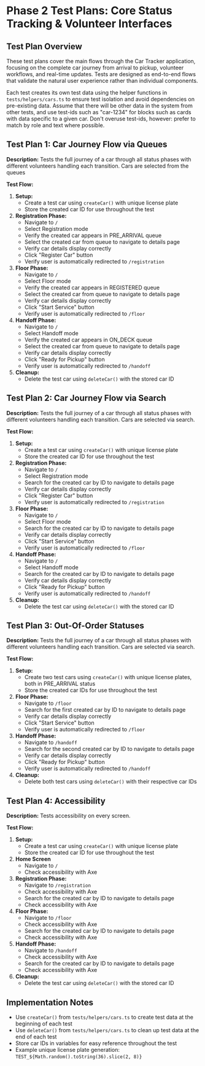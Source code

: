 # Phase 2 Test Plans: Core Status Tracking & Volunteer Interfaces

## Test Plan Overview

These test plans cover the main flows through the Car Tracker application,
focusing on the complete car journey from arrival to pickup, volunteer
workflows, and real-time updates. Tests are designed as end-to-end flows that
validate the natural user experience rather than individual components.

Each test creates its own test data using the helper functions in
`tests/helpers/cars.ts` to ensure test isolation and avoid dependencies on
pre-existing data. Assume that there will be other data in the system from other
tests, and use test-ids such as "car-1234" for blocks such as cards with data
specific to a given car. Don't overuse test-ids, however: prefer to match by
role and text where possible.

## Test Plan 1: Car Journey Flow via Queues

**Description:** Tests the full journey of a car through all status phases with
different volunteers handling each transition. Cars are selected from the queues

**Test Flow:**

1. **Setup:**
   - Create a test car using `createCar()` with unique license plate
   - Store the created car ID for use throughout the test
2. **Registration Phase:**
   - Navigate to `/`
   - Select Registration mode
   - Verify the created car appears in PRE_ARRIVAL queue
   - Select the created car from queue to navigate to details page
   - Verify car details display correctly
   - Click "Register Car" button
   - Verify user is automatically redirected to `/registration`
3. **Floor Phase:**
   - Navigate to `/`
   - Select Floor mode
   - Verify the created car appears in REGISTERED queue
   - Select the created car from queue to navigate to details page
   - Verify car details display correctly
   - Click "Start Service" button
   - Verify user is automatically redirected to `/floor`
4. **Handoff Phase:**
   - Navigate to `/`
   - Select Handoff mode
   - Verify the created car appears in ON_DECK queue
   - Select the created car from queue to navigate to details page
   - Verify car details display correctly
   - Click "Ready for Pickup" button
   - Verify user is automatically redirected to `/handoff`
5. **Cleanup:**
   - Delete the test car using `deleteCar()` with the stored car ID

## Test Plan 2: Car Journey Flow via Search

**Description:** Tests the full journey of a car through all status phases with
different volunteers handling each transition. Cars are selected via search.

**Test Flow:**

1. **Setup:**
   - Create a test car using `createCar()` with unique license plate
   - Store the created car ID for use throughout the test
2. **Registration Phase:**
   - Navigate to `/`
   - Select Registration mode
   - Search for the created car by ID to navigate to details page
   - Verify car details display correctly
   - Click "Register Car" button
   - Verify user is automatically redirected to `/registration`
3. **Floor Phase:**
   - Navigate to `/`
   - Select Floor mode
   - Search for the created car by ID to navigate to details page
   - Verify car details display correctly
   - Click "Start Service" button
   - Verify user is automatically redirected to `/floor`
4. **Handoff Phase:**
   - Navigate to `/`
   - Select Handoff mode
   - Search for the created car by ID to navigate to details page
   - Verify car details display correctly
   - Click "Ready for Pickup" button
   - Verify user is automatically redirected to `/handoff`
5. **Cleanup:**
   - Delete the test car using `deleteCar()` with the stored car ID

## Test Plan 3: Out-Of-Order Statuses

**Description:** Tests the full journey of a car through all status phases with
different volunteers handling each transition. Cars are selected via search.

**Test Flow:**

1. **Setup:**
   - Create two test cars using `createCar()` with unique license plates, both
     in PRE_ARRIVAL status
   - Store the created car IDs for use throughout the test
2. **Floor Phase:**
   - Navigate to `/floor`
   - Search for the first created car by ID to navigate to details page
   - Verify car details display correctly
   - Click "Start Service" button
   - Verify user is automatically redirected to `/floor`
3. **Handoff Phase:**
   - Navigate to `/handoff`
   - Search for the second created car by ID to navigate to details page
   - Verify car details display correctly
   - Click "Ready for Pickup" button
   - Verify user is automatically redirected to `/handoff`
4. **Cleanup:**
   - Delete both test cars using `deleteCar()` with their respective car IDs

## Test Plan 4: Accessibility

**Description:** Tests accessibility on every screen.

**Test Flow:**

1. **Setup:**
   - Create a test car using `createCar()` with unique license plate
   - Store the created car ID for use throughout the test
2. **Home Screen**
   - Navigate to `/`
   - Check accessibility with Axe
3. **Registration Phase:**
   - Navigate to `/registration`
   - Check accessibility with Axe
   - Search for the created car by ID to navigate to details page
   - Check accessibility with Axe
4. **Floor Phase:**
   - Navigate to `/floor`
   - Check accessibility with Axe
   - Search for the created car by ID to navigate to details page
   - Check accessibility with Axe
5. **Handoff Phase:**
   - Navigate to `/handoff`
   - Check accessibility with Axe
   - Search for the created car by ID to navigate to details page
   - Check accessibility with Axe
6. **Cleanup:**
   - Delete the test car using `deleteCar()` with the stored car ID

## Implementation Notes

- Use `createCar()` from `tests/helpers/cars.ts` to create test data at the
  beginning of each test
- Use `deleteCar()` from `tests/helpers/cars.ts` to clean up test data at the
  end of each test
- Store car IDs in variables for easy reference throughout the test
- Example unique license plate generation:
  `TEST_${Math.random().toString(36).slice(2, 8)}`
